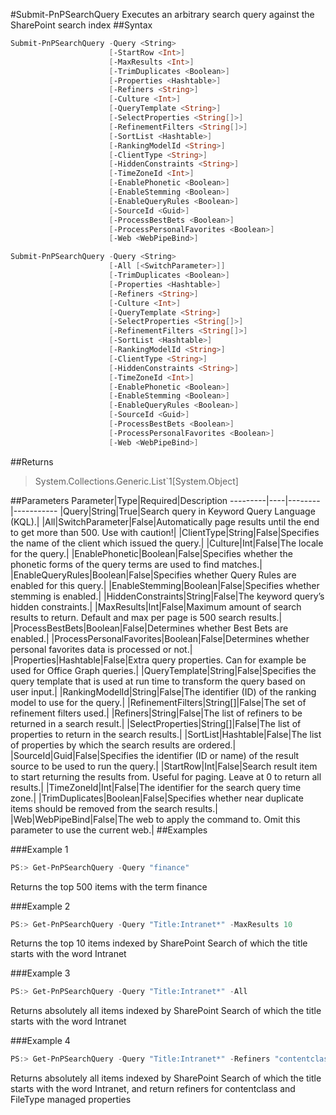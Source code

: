 #Submit-PnPSearchQuery
Executes an arbitrary search query against the SharePoint search index
##Syntax
```powershell
Submit-PnPSearchQuery -Query <String>
                      [-StartRow <Int>]
                      [-MaxResults <Int>]
                      [-TrimDuplicates <Boolean>]
                      [-Properties <Hashtable>]
                      [-Refiners <String>]
                      [-Culture <Int>]
                      [-QueryTemplate <String>]
                      [-SelectProperties <String[]>]
                      [-RefinementFilters <String[]>]
                      [-SortList <Hashtable>]
                      [-RankingModelId <String>]
                      [-ClientType <String>]
                      [-HiddenConstraints <String>]
                      [-TimeZoneId <Int>]
                      [-EnablePhonetic <Boolean>]
                      [-EnableStemming <Boolean>]
                      [-EnableQueryRules <Boolean>]
                      [-SourceId <Guid>]
                      [-ProcessBestBets <Boolean>]
                      [-ProcessPersonalFavorites <Boolean>]
                      [-Web <WebPipeBind>]
```


```powershell
Submit-PnPSearchQuery -Query <String>
                      [-All [<SwitchParameter>]]
                      [-TrimDuplicates <Boolean>]
                      [-Properties <Hashtable>]
                      [-Refiners <String>]
                      [-Culture <Int>]
                      [-QueryTemplate <String>]
                      [-SelectProperties <String[]>]
                      [-RefinementFilters <String[]>]
                      [-SortList <Hashtable>]
                      [-RankingModelId <String>]
                      [-ClientType <String>]
                      [-HiddenConstraints <String>]
                      [-TimeZoneId <Int>]
                      [-EnablePhonetic <Boolean>]
                      [-EnableStemming <Boolean>]
                      [-EnableQueryRules <Boolean>]
                      [-SourceId <Guid>]
                      [-ProcessBestBets <Boolean>]
                      [-ProcessPersonalFavorites <Boolean>]
                      [-Web <WebPipeBind>]
```


##Returns
>System.Collections.Generic.List`1[System.Object]

##Parameters
Parameter|Type|Required|Description
---------|----|--------|-----------
|Query|String|True|Search query in Keyword Query Language (KQL).|
|All|SwitchParameter|False|Automatically page results until the end to get more than 500. Use with caution!|
|ClientType|String|False|Specifies the name of the client which issued the query.|
|Culture|Int|False|The locale for the query.|
|EnablePhonetic|Boolean|False|Specifies whether the phonetic forms of the query terms are used to find matches.|
|EnableQueryRules|Boolean|False|Specifies whether Query Rules are enabled for this query.|
|EnableStemming|Boolean|False|Specifies whether stemming is enabled.|
|HiddenConstraints|String|False|The keyword query’s hidden constraints.|
|MaxResults|Int|False|Maximum amount of search results to return. Default and max per page is 500 search results.|
|ProcessBestBets|Boolean|False|Determines whether Best Bets are enabled.|
|ProcessPersonalFavorites|Boolean|False|Determines whether personal favorites data is processed or not.|
|Properties|Hashtable|False|Extra query properties. Can for example be used for Office Graph queries.|
|QueryTemplate|String|False|Specifies the query template that is used at run time to transform the query based on user input.|
|RankingModelId|String|False|The identifier (ID) of the ranking model to use for the query.|
|RefinementFilters|String[]|False|The set of refinement filters used.|
|Refiners|String|False|The list of refiners to be returned in a search result.|
|SelectProperties|String[]|False|The list of properties to return in the search results.|
|SortList|Hashtable|False|The list of properties by which the search results are ordered.|
|SourceId|Guid|False|Specifies the identifier (ID or name) of the result source to be used to run the query.|
|StartRow|Int|False|Search result item to start returning the results from. Useful for paging. Leave at 0 to return all results.|
|TimeZoneId|Int|False|The identifier for the search query time zone.|
|TrimDuplicates|Boolean|False|Specifies whether near duplicate items should be removed from the search results.|
|Web|WebPipeBind|False|The web to apply the command to. Omit this parameter to use the current web.|
##Examples

###Example 1
```powershell
PS:> Get-PnPSearchQuery -Query "finance"
```
Returns the top 500 items with the term finance

###Example 2
```powershell
PS:> Get-PnPSearchQuery -Query "Title:Intranet*" -MaxResults 10
```
Returns the top 10 items indexed by SharePoint Search of which the title starts with the word Intranet

###Example 3
```powershell
PS:> Get-PnPSearchQuery -Query "Title:Intranet*" -All
```
Returns absolutely all items indexed by SharePoint Search of which the title starts with the word Intranet

###Example 4
```powershell
PS:> Get-PnPSearchQuery -Query "Title:Intranet*" -Refiners "contentclass,FileType(filter=6/0/*)"
```
Returns absolutely all items indexed by SharePoint Search of which the title starts with the word Intranet, and return refiners for contentclass and FileType managed properties

